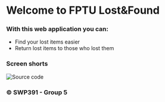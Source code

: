 # Welcome to FPTU Lost&Found
### With this web application you can:
* Find your lost items easier
* Return lost items to those who lost them

### Screen shorts
![Source code](https://github.com/SE151251/hello-world-1632/blob/main/images/Intro1.PNG)

### © SWP391 - Group 5
